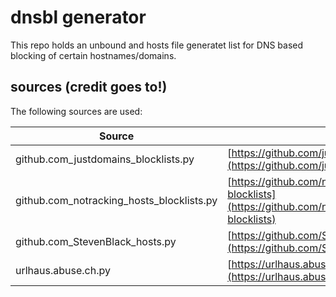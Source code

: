 # dnsbl generator

This repo holds an unbound and hosts file generatet list for DNS based blocking of certain hostnames/domains.

## sources (credit goes to!)

The following sources are used:

| Source                                      | Link                                                                            |
|---------------------------------------------|---------------------------------------------------------------------------------|
| github.com_justdomains_blocklists.py        | [https://github.com/justdomains/blocklists](https://github.com/justdomains/blocklists) |
| github.com_notracking_hosts_blocklists.py   | [https://github.com/notracking/hosts-blocklists](https://github.com/notracking/hosts-blocklists) |
| github.com_StevenBlack_hosts.py             | [https://github.com/StevenBlack/hosts](https://github.com/StevenBlack/hosts) |
| urlhaus.abuse.ch.py                         | [https://urlhaus.abuse.ch/downloads/hostfile/](https://urlhaus.abuse.ch/downloads/hostfile/) |
